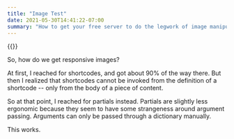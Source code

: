 ```yaml
---
title: "Image Test"
date: 2021-05-30T14:41:22-07:00
summary: "How to get your free server to do the legwork of image manipulation."
---
```


<!-- {{<check-resources>}} -->

{{<responsive-image  src="featured" sizes="(min-width: 1400px) 1400px, 92vw">}}

So, how do we get responsive images?

At first, I reached for shortcodes, and got about 90% of the way there. But then I realized that shortcodes cannot be invoked from the definition of a shortcode -- only from the body of a piece of content.

So at that point, I reached for partials instead. Partials are slightly less ergonomic because they seem to have some strangeness around argument passing. Arguments can only be passed through a dictionary manually.

This works.